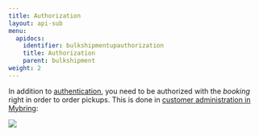 ```yaml
---
title: Authorization
layout: api-sub
menu:
  apidocs:
    identifier: bulkshipmentupauthorization
    title: Authorization
    parent: bulkshipment
weight: 2
---
```


In addition to [authentication](/api/#authentication), you need to be authorized with the _booking_ right in order to order pickups. This is done in [customer administration in Mybring](https://www.mybring.com/useradmin-external/users):

![](/images/authorization.png)
